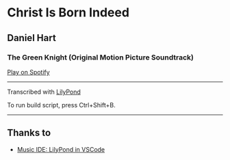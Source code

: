 # Christ Is Born Indeed
## Daniel Hart
### The Green Knight (Original Motion Picture Soundtrack)

[Play on Spotify](https://open.spotify.com/track/4O6MrxznKEiqxxyFAKxKjz?si=92b0904fd1874680)

---

Transcribed with [LilyPond](http://lilypond.org/)

To run build script, press Ctrl+Shift+B.

---

## Thanks to
- [Music IDE: LilyPond in VSCode](https://blog.anonymous-function.net/2017/10/24/music-ide-lilypond-in-visual-studio-code/)
